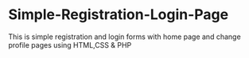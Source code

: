 # Simple-Registration-Login-Page
This is simple registration and login forms with home page and change profile pages using HTML,CSS &amp; PHP
